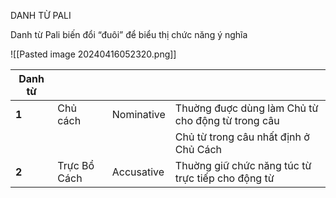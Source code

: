 <a name="br1"></a> 

DANH TỪ PALI

Danh từ Pali biến đổi “đuôi” để biểu thị chức năng ý nghĩa

![[Pasted image 20240416052320.png]]



| Danh từ |              |            |                                                   |
| ------- | ------------ | ---------- | ------------------------------------------------- |
| **1**   | Chủ cách     | Nominative | Thuờng đuợc dùng làm Chủ từ cho động từ trong câu |
|         |              |            | Chủ từ trong câu nhất định ở Chủ Cách             |
| **2**   | Trực Bổ Cách | Accusative | Thuờng giữ chức năng túc từ trực tiếp cho động từ |

